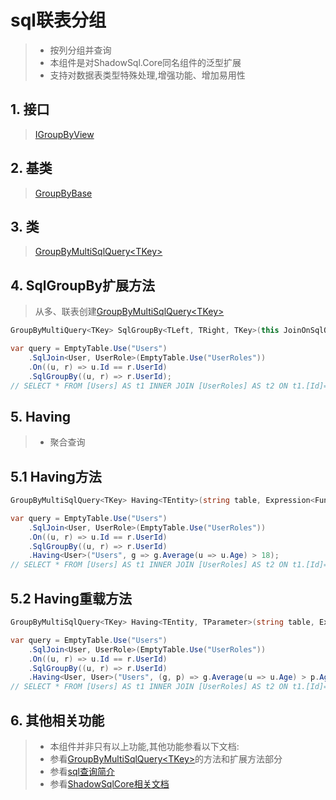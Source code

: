 # sql联表分组
>* 按列分组并查询
>* 本组件是对ShadowSql.Core同名组件的泛型扩展
>* 支持对数据表类型特殊处理,增强功能、增加易用性

## 1. 接口
>[IGroupByView](xref:ShadowSql.Identifiers.IGroupByView)

## 2. 基类
>[GroupByBase](xref:ShadowSql.GroupBy.GroupByBase)

## 3. 类
>[GroupByMultiSqlQuery\<TKey\>](xref:ShadowSql.Expressions.GroupBy.GroupByMultiSqlQuery%601)

## 4. SqlGroupBy扩展方法
>从多、联表创建[GroupByMultiSqlQuery\<TKey\>](xref:ShadowSql.Expressions.GroupBy.GroupByMultiSqlQuery%601)
```csharp
GroupByMultiQuery<TKey> SqlGroupBy<TLeft, TRight, TKey>(this JoinOnSqlQuery<TLeft, TRight> joinOn, Expression<Func<TLeft, TRight, TKey>> select);
```
```csharp
var query = EmptyTable.Use("Users")
    .SqlJoin<User, UserRole>(EmptyTable.Use("UserRoles"))
    .On((u, r) => u.Id == r.UserId)
    .SqlGroupBy((u, r) => r.UserId);
// SELECT * FROM [Users] AS t1 INNER JOIN [UserRoles] AS t2 ON t1.[Id]=t2.[UserId] GROUP BY t2.[UserId]
```

## 5. Having
>* 聚合查询

## 5.1 Having方法
```csharp
GroupByMultiSqlQuery<TKey> Having<TEntity>(string table, Expression<Func<IGrouping<TKey, TEntity>, bool>> query);
```
```csharp
var query = EmptyTable.Use("Users")
    .SqlJoin<User, UserRole>(EmptyTable.Use("UserRoles"))
    .On((u, r) => u.Id == r.UserId)
    .SqlGroupBy((u, r) => r.UserId)
    .Having<User>("Users", g => g.Average(u => u.Age) > 18);
// SELECT * FROM [Users] AS t1 INNER JOIN [UserRoles] AS t2 ON t1.[Id]=t2.[UserId] GROUP BY t2.[UserId] HAVING AVG(t1.[Age])>18
```

## 5.2 Having重载方法
```csharp
GroupByMultiSqlQuery<TKey> Having<TEntity, TParameter>(string table, Expression<Func<IGrouping<TKey, TEntity>, TParameter, bool>> query);
```
```csharp
var query = EmptyTable.Use("Users")
    .SqlJoin<User, UserRole>(EmptyTable.Use("UserRoles"))
    .On((u, r) => u.Id == r.UserId)
    .SqlGroupBy((u, r) => r.UserId)
    .Having<User, User>("Users", (g, p) => g.Average(u => u.Age) > p.Age);
// SELECT * FROM [Users] AS t1 INNER JOIN [UserRoles] AS t2 ON t1.[Id]=t2.[UserId] GROUP BY t2.[UserId] HAVING AVG(t1.[Age])>@Age
```

## 6. 其他相关功能
>* 本组件并非只有以上功能,其他功能参看以下文档:
>* 参看[GroupByMultiSqlQuery\<TKey\>](xref:ShadowSql.Expressions.GroupBy.GroupByMultiSqlQuery%601)的方法和扩展方法部分
>* 参看[sql查询简介](./index.md)
>* 参看[ShadowSqlCore相关文档](../../shadowcore/sqlquery/groupby.md)
